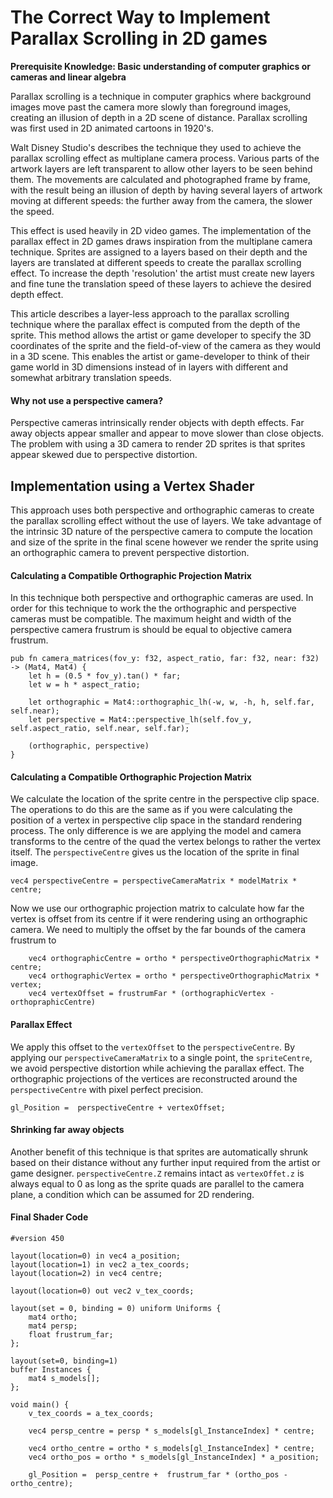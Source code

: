 # The Correct Way to Implement Parallax Scrolling in 2D games

**Prerequisite Knowledge: Basic understanding of computer graphics or cameras and linear algebra**

Parallax scrolling is a technique in computer graphics where background images move past the camera more slowly than 
foreground images, creating an illusion of depth in a 2D scene of distance. Parallax scrolling was first used in 2D 
animated cartoons in 1920's. 

Walt Disney Studio's describes the technique they used to achieve the parallax scrolling effect as multiplane camera
process. Various parts of the artwork layers are left transparent to allow other layers to be seen behind them.
The movements are calculated and photographed frame by frame, with the result being an illusion of depth by having 
several layers of artwork moving at different speeds: the further away from the camera, the slower the speed. 

This effect is used heavily in 2D video games. The implementation of the parallax effect in 2D games draws inspiration
from the multiplane camera technique. Sprites are assigned to a layers based on their depth and the layers are
translated at different speeds to create the parallax scrolling effect. To increase the depth 'resolution' the artist
must create new layers and fine tune the translation speed of these layers to achieve the desired depth effect.

This article describes a layer-less approach to the parallax scrolling technique where the parallax effect is computed
from the depth of the sprite. This method allows the artist or game developer to specify the 3D coordinates of the
sprite and the field-of-view of the camera as they would in a 3D scene. This enables the artist or game-developer to
think of their game world in 3D dimensions instead of in layers with different and somewhat arbitrary translation 
speeds.

#### Why not use a perspective camera?

Perspective cameras intrinsically render objects with depth effects. Far away objects appear smaller and appear to move
slower than close objects. The problem with using a 3D camera to render 2D sprites is that sprites appear skewed
due to perspective distortion. 

## Implementation using a Vertex Shader 

This approach uses both perspective and orthographic cameras to create the parallax scrolling effect without the use
of layers. We take advantage of the intrinsic 3D nature of the  perspective camera to compute the location and 
size of the sprite in the final scene however we render the sprite using an orthographic camera to prevent perspective
distortion. 

#### Calculating a Compatible Orthographic Projection Matrix

In this technique both perspective and orthographic cameras are used. In order for this technique to work the
the orthographic and perspective cameras must be compatible. The maximum height and width of the
perspective camera frustrum is should be equal to objective camera frustrum.

```
pub fn camera_matrices(fov_y: f32, aspect_ratio, far: f32, near: f32) -> (Mat4, Mat4) {
    let h = (0.5 * fov_y).tan() * far;
    let w = h * aspect_ratio;

    let orthographic = Mat4::orthographic_lh(-w, w, -h, h, self.far, self.near);
    let perspective = Mat4::perspective_lh(self.fov_y, self.aspect_ratio, self.near, self.far);

    (orthographic, perspective)
}
```


#### Calculating a Compatible Orthographic Projection Matrix

We calculate the location of the sprite centre in the perspective clip space. The operations to do this are
the same as if you were calculating the position of a vertex in perspective clip space in the standard rendering process.
The only difference is we are applying the model and camera transforms to the centre of the quad the vertex
belongs to rather the vertex itself. The `perspectiveCentre` gives us the location of the sprite in final image.

```
vec4 perspectiveCentre = perspectiveCameraMatrix * modelMatrix * centre;
```
 
Now we use our orthographic projection matrix to calculate how far the vertex is offset from its centre if
it were rendering using an orthographic camera. We need to multiply the offset by the far bounds of the
camera frustrum to 

```
    vec4 orthographicCentre = ortho * perspectiveOrthographicMatrix * centre;
    vec4 orthographicVertex = ortho * perspectiveOrthographicMatrix * vertex;
    vec4 vertexOffset = frustrumFar * (orthographicVertex - orthopraphicCentre)
```

#### Parallax Effect

We apply this offset to the `vertexOffset` to the `perspectiveCentre`. By applying our `perspectiveCameraMatrix` to 
a single point, the `spriteCentre`, we avoid perspective distortion while achieving the parallax effect.
The orthographic projections of the vertices are reconstructed around the `perspectiveCentre` with pixel perfect
precision.

```
gl_Position =  perspectiveCentre + vertexOffset;
```

#### Shrinking far away objects

Another benefit of this technique is that sprites are automatically shrunk based on their distance without any further
input required from the artist or game designer. `perspectiveCentre.Z` remains intact as
`vertexOffet.z` is always equal to 0 as long as the sprite quads are parallel to the camera plane, a condition which
can be assumed for 2D rendering.


#### Final Shader Code

```
#version 450

layout(location=0) in vec4 a_position;
layout(location=1) in vec2 a_tex_coords;
layout(location=2) in vec4 centre;

layout(location=0) out vec2 v_tex_coords;

layout(set = 0, binding = 0) uniform Uniforms {
    mat4 ortho;
    mat4 persp;
    float frustrum_far;
};

layout(set=0, binding=1)
buffer Instances {
    mat4 s_models[];
};

void main() {
    v_tex_coords = a_tex_coords;

    vec4 persp_centre = persp * s_models[gl_InstanceIndex] * centre;

    vec4 ortho_centre = ortho * s_models[gl_InstanceIndex] * centre;
    vec4 ortho_pos = ortho * s_models[gl_InstanceIndex] * a_position;

    gl_Position =  persp_centre +  frustrum_far * (ortho_pos - ortho_centre);
```
